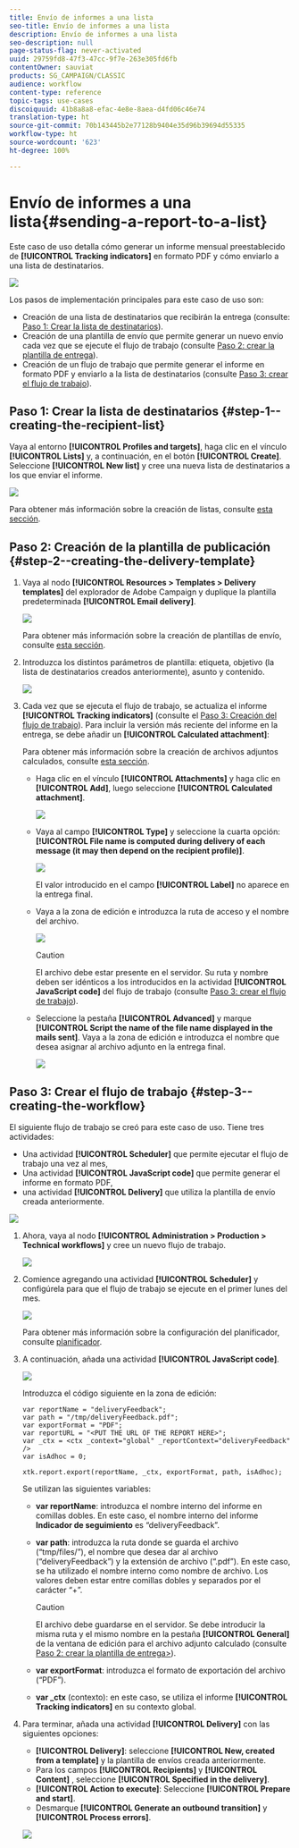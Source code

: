 ```yaml
---
title: Envío de informes a una lista
seo-title: Envío de informes a una lista
description: Envío de informes a una lista
seo-description: null
page-status-flag: never-activated
uuid: 29759fd8-47f3-47cc-9f7e-263e305fd6fb
contentOwner: sauviat
products: SG_CAMPAIGN/CLASSIC
audience: workflow
content-type: reference
topic-tags: use-cases
discoiquuid: 41b8a8a8-efac-4e8e-8aea-d4fd06c46e74
translation-type: ht
source-git-commit: 70b143445b2e77128b9404e35d96b39694d55335
workflow-type: ht
source-wordcount: '623'
ht-degree: 100%

---
```



# Envío de informes a una lista{#sending-a-report-to-a-list}

Este caso de uso detalla cómo generar un informe mensual preestablecido de **[!UICONTROL Tracking indicators]** en formato PDF y cómo enviarlo a una lista de destinatarios.

![](assets/use_case_report_intro.png)

Los pasos de implementación principales para este caso de uso son:

* Creación de una lista de destinatarios que recibirán la entrega (consulte: [Paso 1: Crear la lista de destinatarios](#step-1--creating-the-recipient-list)).
* Creación de una plantilla de envío que permite generar un nuevo envío cada vez que se ejecute el flujo de trabajo (consulte [Paso 2: crear la plantilla de entrega](#step-2--creating-the-delivery-template)).
* Creación de un flujo de trabajo que permite generar el informe en formato PDF y enviarlo a la lista de destinatarios (consulte [Paso 3: crear el flujo de trabajo](#step-3--creating-the-workflow)).

## Paso 1: Crear la lista de destinatarios {#step-1--creating-the-recipient-list}

Vaya al entorno **[!UICONTROL Profiles and targets]**, haga clic en el vínculo **[!UICONTROL Lists]** y, a continuación, en el botón **[!UICONTROL Create]**. Seleccione **[!UICONTROL New list]** y cree una nueva lista de destinatarios a los que enviar el informe.

![](assets/use_case_report_1.png)

Para obtener más información sobre la creación de listas, consulte [esta sección](../../platform/using/creating-and-managing-lists.md).

## Paso 2: Creación de la plantilla de publicación {#step-2--creating-the-delivery-template}

1. Vaya al nodo **[!UICONTROL Resources > Templates > Delivery templates]** del explorador de Adobe Campaign y duplique la plantilla predeterminada **[!UICONTROL Email delivery]**.

   ![](assets/use_case_report_2.png)

   Para obtener más información sobre la creación de plantillas de envío, consulte [esta sección](../../delivery/using/about-templates.md).

1. Introduzca los distintos parámetros de plantilla: etiqueta, objetivo (la lista de destinatarios creados anteriormente), asunto y contenido.

   ![](assets/use_case_report_3.png)

1. Cada vez que se ejecuta el flujo de trabajo, se actualiza el informe **[!UICONTROL Tracking indicators]** (consulte el [Paso 3: Creación del flujo de trabajo](#step-3--creating-the-workflow)). Para incluir la versión más reciente del informe en la entrega, se debe añadir un **[!UICONTROL Calculated attachment]**:

   Para obtener más información sobre la creación de archivos adjuntos calculados, consulte [esta sección](../../delivery/using/attaching-files.md#creating-a-calculated-attachment).

   * Haga clic en el vínculo **[!UICONTROL Attachments]** y haga clic en **[!UICONTROL Add]**, luego seleccione **[!UICONTROL Calculated attachment]**.

      ![](assets/use_case_report_4.png)

   * Vaya al campo **[!UICONTROL Type]** y seleccione la cuarta opción: **[!UICONTROL File name is computed during delivery of each message (it may then depend on the recipient profile)]**.

      ![](assets/use_case_report_5.png)

      El valor introducido en el campo **[!UICONTROL Label]** no aparece en la entrega final.

   * Vaya a la zona de edición e introduzca la ruta de acceso y el nombre del archivo.

      ![](assets/use_case_report_6.png)

      >[!CAUTION]
      >
      >El archivo debe estar presente en el servidor. Su ruta y nombre deben ser idénticos a los introducidos en la actividad **[!UICONTROL JavaScript code]** del flujo de trabajo (consulte [Paso 3: crear el flujo de trabajo](#step-3--creating-the-workflow)).

   * Seleccione la pestaña **[!UICONTROL Advanced]** y marque **[!UICONTROL Script the name of the file name displayed in the mails sent]**. Vaya a la zona de edición e introduzca el nombre que desea asignar al archivo adjunto en la entrega final.

      ![](assets/use_case_report_6bis.png)

## Paso 3: Crear el flujo de trabajo {#step-3--creating-the-workflow}

El siguiente flujo de trabajo se creó para este caso de uso. Tiene tres actividades:

* Una actividad **[!UICONTROL Scheduler]** que permite ejecutar el flujo de trabajo una vez al mes,
* Una actividad **[!UICONTROL JavaScript code]** que permite generar el informe en formato PDF,
* una actividad **[!UICONTROL Delivery]** que utiliza la plantilla de envío creada anteriormente.

![](assets/use_case_report_8.png)

1. Ahora, vaya al nodo **[!UICONTROL Administration > Production > Technical workflows]** y cree un nuevo flujo de trabajo.

   ![](assets/use_case_report_7.png)

1. Comience agregando una actividad **[!UICONTROL Scheduler]** y configúrela para que el flujo de trabajo se ejecute en el primer lunes del mes.

   ![](assets/use_case_report_9.png)

   Para obtener más información sobre la configuración del planificador, consulte [planificador](../../workflow/using/scheduler.md).

1. A continuación, añada una actividad **[!UICONTROL JavaScript code]**.

   ![](assets/use_case_report_10.png)

   Introduzca el código siguiente en la zona de edición:

   ```
   var reportName = "deliveryFeedback";
   var path = "/tmp/deliveryFeedback.pdf";
   var exportFormat = "PDF";
   var reportURL = "<PUT THE URL OF THE REPORT HERE>";
   var _ctx = <ctx _context="global" _reportContext="deliveryFeedback" />
   var isAdhoc = 0;
   
   xtk.report.export(reportName, _ctx, exportFormat, path, isAdhoc);
   ```

   Se utilizan las siguientes variables:

   * **var reportName**: introduzca el nombre interno del informe en comillas dobles. En este caso, el nombre interno del informe **Indicador de seguimiento** es “deliveryFeedback”.
   * **var path**: introduzca la ruta donde se guarda el archivo (“tmp/files/”), el nombre que desea dar al archivo (“deliveryFeedback”) y la extensión de archivo (“.pdf”). En este caso, se ha utilizado el nombre interno como nombre de archivo. Los valores deben estar entre comillas dobles y separados por el carácter “+”.

      >[!CAUTION]
      >
      >El archivo debe guardarse en el servidor. Se debe introducir la misma ruta y el mismo nombre en la pestaña **[!UICONTROL General]** de la ventana de edición para el archivo adjunto calculado (consulte [Paso 2: crear la plantilla de entrega>](#step-2--creating-the-delivery-template)).

   * **var exportFormat**: introduzca el formato de exportación del archivo (“PDF”).
   * **var _ctx** (contexto): en este caso, se utiliza el informe **[!UICONTROL Tracking indicators]** en su contexto global.

1. Para terminar, añada una actividad **[!UICONTROL Delivery]** con las siguientes opciones:

   * **[!UICONTROL Delivery]**: seleccione **[!UICONTROL New, created from a template]** y la plantilla de envíos creada anteriormente.
   * Para los campos **[!UICONTROL Recipients]** y **[!UICONTROL Content]** , seleccione **[!UICONTROL Specified in the delivery]**.
   * **[!UICONTROL Action to execute]**: Seleccione **[!UICONTROL Prepare and start]**.
   * Desmarque **[!UICONTROL Generate an outbound transition]** y **[!UICONTROL Process errors]**.

   ![](assets/use_case_report_11.png)

